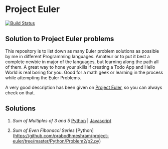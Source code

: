 # Project Euler

[![Build Status](https://travis-ci.org//prabodhmeshram/project-euler.png?branch=master)](https://travis-ci.org//prabodhmeshram/project-euler)

## Solution to **Project Euler** problems

This repository is to list down as many Euler problem solutions as possible by me in different Programming languages. Amateur or to put it best a complete newbie in major of the languages, but learning along the path all of them. A great way to hone your skills if creating a Todo App and Hello World is real boring for you. Good for a math geek or learning in the process while attempting the Euler Problems.

A very good description has been given on [Project Euler](https://projecteuler.net/about), so you can always check on that.

## Solutions

1. *Sum of Multiples of 3 and 5* [Python](https://github.com/prabodhmeshram/project-euler/blob/master/Python/Problem1/p1.py) | [Javascript](https://github.com/prabodhmeshram/project-euler/blob/master/Javascript/Problem1/p1.js)

2. *Sum of Even Fibonacci Series* [Python] (https://github.com/prabodhmeshram/project-euler/tree/master/Python/Problem2/p2.py)